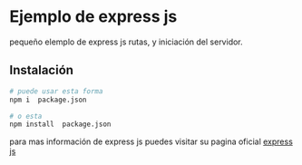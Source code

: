 # Ejemplo de express js

pequeño elemplo de express js rutas, y iniciación del servidor.

## Instalación

```bash
# puede usar esta forma
npm i  package.json

# o esta
npm install  package.json
```

para mas información de express js puedes visitar su pagina oficial [express js](https://expressjs.com/es/)
